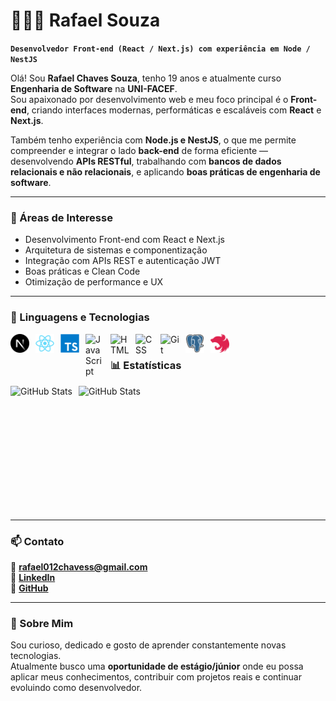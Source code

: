 # 👨🏽‍💻 Rafael Souza  

**`Desenvolvedor Front-end (React / Next.js) com experiência em Node / NestJS`**  

Olá! Sou **Rafael Chaves Souza**, tenho 19 anos e atualmente curso **Engenharia de Software** na **UNI-FACEF**.  
Sou apaixonado por desenvolvimento web e meu foco principal é o **Front-end**, criando interfaces modernas, performáticas e escaláveis com **React** e **Next.js**.  

Também tenho experiência com **Node.js e NestJS**, o que me permite compreender e integrar o lado **back-end** de forma eficiente — desenvolvendo **APIs RESTful**, trabalhando com **bancos de dados relacionais e não relacionais**, e aplicando **boas práticas de engenharia de software**.

---

### 🧠 Áreas de Interesse
- Desenvolvimento Front-end com React e Next.js  
- Arquitetura de sistemas e componentização  
- Integração com APIs REST e autenticação JWT  
- Boas práticas e Clean Code  
- Otimização de performance e UX  

---

### 🤖 Linguagens e Tecnologias

<img 
    align="left" 
    alt="NextJS" 
    title="NextJS"
    width="30px" 
    style="padding-right: 10px;" 
    src="https://github.com/devicons/devicon/blob/v2.17.0/icons/nextjs/nextjs-original.svg" 
/>

<img 
    align="left" 
    alt="React" 
    title="React"
    width="30px" 
    style="padding-right: 10px;" 
    src="https://github.com/devicons/devicon/blob/v2.17.0/icons/react/react-original.svg" 
/>

<img 
    align="left" 
    alt="TypeScript" 
    title="TypeScript"
    width="30px" 
    style="padding-right: 10px;" 
    src="https://github.com/devicons/devicon/blob/v2.17.0/icons/typescript/typescript-original.svg" 
/>

<img 
    align="left" 
    alt="JavaScript" 
    title="JavaScript"
    width="30px" 
    style="padding-right: 10px;" 
    src="https://cdn.jsdelivr.net/gh/devicons/devicon@latest/icons/javascript/javascript-original.svg" 
/>

<img 
    align="left" 
    alt="HTML"
    title="HTML" 
    width="30px" 
    style="padding-right: 10px;" 
    src="https://cdn.jsdelivr.net/gh/devicons/devicon@latest/icons/html5/html5-original.svg" 
/>

<img 
    align="left" 
    alt="CSS" 
    title="CSS"
    width="30px" 
    style="padding-right: 10px;" 
    src="https://cdn.jsdelivr.net/gh/devicons/devicon@latest/icons/css3/css3-original.svg" 
/>
<img 
    align="left" 
    alt="Git" 
    title="Git"
    width="30px" 
    style="padding-right: 10px;" 
    src="https://cdn.jsdelivr.net/gh/devicons/devicon@latest/icons/git/git-original.svg" 
/>

<img 
    align="left" 
    alt="Postgresql" 
    title="Postgresql"
    width="30px" 
    style="padding-right: 10px;" 
    src="https://github.com/devicons/devicon/blob/v2.17.0/icons/postgresql/postgresql-original.svg" 
/>

<img 
    align="left" 
    alt="NestJS" 
    title="NestJS"
    width="30px" 
    style="padding-right: 10px;" 
    src="https://github.com/devicons/devicon/blob/v2.17.0/icons/nestjs/nestjs-original.svg" 
/>

<br/>

### 📊 Estatísticas

<p>
  <img 
    align="left" 
    alt="GitHub Stats" 
    height="200" 
    style="padding-right: 10px;" 
    src="https://github-readme-stats.vercel.app/api?username=rafasmk&show_icons=true&theme=midnight-purple&include_all_commits=true&locale=pt-br" 
  />

<img 
      align="left" 
      alt="GitHub Stats" 
      height="200" 
      src="https://github-readme-stats.vercel.app/api/top-langs/?username=rafasmk&theme=midnight-purple&layout=compact&custom_title=Tecnologias&langs_count=9" 
  />

</p>

<br clear="both"/>

---

### 📫 Contato
📧 **rafael012chavess@gmail.com**  
🔗 [**LinkedIn**](https://www.linkedin.com/in/rafael-chaves-souza-a856b524b/)  
🐙 [**GitHub**](https://github.com/RaFaSMK)

---

### 🌱 Sobre Mim
Sou curioso, dedicado e gosto de aprender constantemente novas tecnologias.  
Atualmente busco uma **oportunidade de estágio/júnior** onde eu possa aplicar meus conhecimentos, contribuir com projetos reais e continuar evoluindo como desenvolvedor.  
